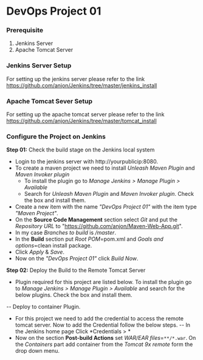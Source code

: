# DevOps Project 01

### Prerequisite
1. Jenkins Server
2. Apache Tomcat Server

### Jenkins Server Setup
For setting up the jenkins server please refer to the link https://github.com/anjon/Jenkins/tree/master/jenkins_install

### Apache Tomcat Sever Setup
For setting up the apache tomcat server please refer to the link https://github.com/anjon/Jenkins/tree/master/tomcat_install

### Configure the Project on Jenkins
**Step 01:** Check the build stage on the Jenkins local system
- Login to the jenkins server with http://yourpublicip:8080.
- To create a maven project we need to install *Unleash Maven Plugin* and *Maven Invoker plugin*
  - To install the plugin go to *Manage Jenkins > Manage Plugin > Available* 
  - Search for *Unleash Maven Plugin* and *Maven Invoker plugin*. Check the box and install them.
- Create a new item with the name *"DevOps Project 01"* with the item type *"Maven Project"*.
- On the **Source Code Management** section select *Git* and put the *Repository URL* to "https://github.com/anjon/Maven-Web-App.git".
- In my case *Branches to build* is */master*.
- In the **Build** section put *Root POM*=pom.xml and *Goals and options*=clean install package.
- Click *Apply* & *Save*.
- Now on the *"DevOps Project 01"* click *Build Now*.

**Step 02:** Deploy the Build to the Remote Tomcat Server

- Plugin required for this project are listed below. To install the plugin go to *Manage Jenkins > Manage Plugin > Available* and search for the below plugins. Check the box and install them. 

-- Deploy to container Plugin.
- For this project we need to add the credential to access the remote tomcat server. Now to add the Credential follow the below steps. 
-- In the Jenkins home page Click *Credentials > * 
- Now on the section **Post-build Actions** set *WAR/EAR files*=```**/*.war```. On the *Containers* part add container from the *Tomcat 9x remote* form the drop down menu.
